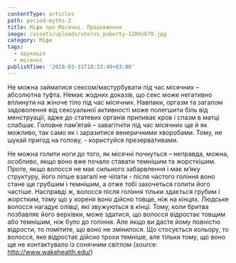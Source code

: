 ```yaml
---
contentType: articles
path: period-myths-2
title: Міфи про Місячні. Продовження
image: /assets/uploads/uterus_puberty-1200x670.jpg
category: Міфи
tags:
  - едукація
  - місячні
publishTime: '2018-03-31T18:33:49+03:00'
---
```

Не можна займатися сексом/мастурбувати під час місячних – абсолютна туфта. Немає жодних доказів, що секс може негативно вплинути на жіноче тіло під час місячних. Навпаки, оргазм та загалом задоволення від сексуальної активності може полегшити біль від менструації, адже до статевих органів приливає кров і спазм в матці слабшає. Головне пам’ятай – завагітніти під час місячних ще й як можливо, так само як і заразитися венеричними хворобами.  Тому, не шукай пригод на голову, - користуйся презервативами.

Не можна голити ноги до того, як місячні почнуться – неправда, можна, особливо, якщо воно вже почало ставати темнішим та жорсткішим. Проте, якщо волосся не має сильного забарвлення і має м’яку структуру, його ліпше взагалі не чіпати - після частого гоління воно стане ще грубшим і темнішим, а отже тобі захочеться голити його частіше. Насправді ж, волосся після гоління тільки здається грубим і жорстким, тому що у кореня воно дійсно товще, ніж на кінцях. Людське волосся нагадує олівці, які звужуються в кінці. Тому, коли бритва позбавляє його верхівки, може здатися, що волосся відростає товщим або темнішим, ніж було до гоління. Але якщо ви дасте йому повністю відрости, то помітите, що воно не змінилося. Що стосується кольору, то волосся, яке відростає дійсно трохи темніше, але тільки тому, що воно ще не контактувало із сонячним світлом (source: http://www.wakehealth.edu/)
